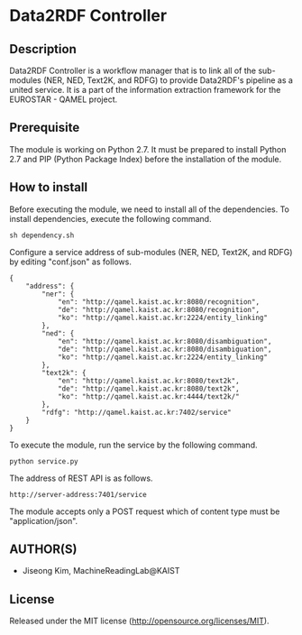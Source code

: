 # Data2RDF Controller

Description
-----
Data2RDF Controller is a workflow manager that is to link all of the sub-modules (NER, NED, Text2K, and RDFG) to provide Data2RDF's pipeline as a united service. It is a part of the information extraction framework for the EUROSTAR - QAMEL project.

Prerequisite
-----
The module is working on Python 2.7. It must be prepared to install Python 2.7 and PIP (Python Package Index) before the installation of the module.

How to install
-----
Before executing the module, we need to install all of the dependencies.
To install dependencies, execute the following command.

```
sh dependency.sh
```

Configure a service address of sub-modules (NER, NED, Text2K, and RDFG) by editing "conf.json" as follows.

```
{
	"address": {
		"ner": {
			"en": "http://qamel.kaist.ac.kr:8080/recognition",
			"de": "http://qamel.kaist.ac.kr:8080/recognition",
			"ko": "http://qamel.kaist.ac.kr:2224/entity_linking"
		},
		"ned": {
			"en": "http://qamel.kaist.ac.kr:8080/disambiguation",
			"de": "http://qamel.kaist.ac.kr:8080/disambiguation",
			"ko": "http://qamel.kaist.ac.kr:2224/entity_linking"
		},
		"text2k": {
			"en": "http://qamel.kaist.ac.kr:8080/text2k",
			"de": "http://qamel.kaist.ac.kr:8080/text2k",
			"ko": "http://qamel.kaist.ac.kr:4444/text2k/"
		},
		"rdfg": "http://qamel.kaist.ac.kr:7402/service"
	}
}
```

To execute the module, run the service by the following command.

```
python service.py
```

The address of REST API is as follows.

```
http://server-address:7401/service
```

The module accepts only a POST request which of content type must be "application/json".

AUTHOR(S)
---------
* Jiseong Kim, MachineReadingLab@KAIST

License
-------
Released under the MIT license (http://opensource.org/licenses/MIT).